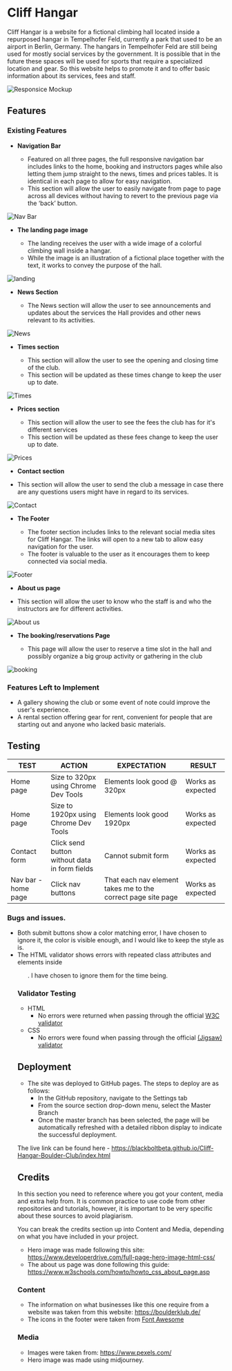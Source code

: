 # Cliff Hangar

Cliff Hangar is a website for a fictional climbing hall located inside a repurposed hangar in Tempelhofer Feld, currently a park that used to be an airport in Berlin, Germany.
The hangars in Tempelhofer Feld are still being used for mostly social services by the government. It is possible that in the future these spaces will be used for sports that require a specialized location and gear. So this website helps to promote it and to offer basic information about its services, fees and staff.

![Responsice Mockup](/read-assets/responsive-screens.png)

## Features 

### Existing Features

- __Navigation Bar__

  - Featured on all three pages, the full responsive navigation bar includes links to the home, booking and instructors pages while also letting them jump straight to the news, times and prices tables. It is identical in each page to allow for easy navigation.
  - This section will allow the user to easily navigate from page to page across all devices without having to revert to the previous page via the ‘back’ button. 

![Nav Bar](/read-assets/navigation-bar.png)

- __The landing page image__

  - The landing receives the user with a wide image of a colorful climbing wall inside a hangar.
  - While the image is an illustration of a fictional place together with the text, it works to convey the purpose of the hall.

![landing](/read-assets/landing-page.png)

- __News Section__

  - The News section will allow the user to see announcements and updates about the services the Hall provides and other news relevant to its activities.

![News](/read-assets/news-section.png)

- __Times section__

  - This section will allow the user to see the opening and closing time of the club.
  - This section will be updated as these times change to keep the user up to date. 

![Times](/read-assets/times-section.png)

- __Prices section__

  - This section will allow the user to see the fees the club has for it's different services
  - This section will be updated as these fees change to keep the user up to date.
 
![Prices](/read-assets/prices-section.png)

 - __Contact section__

  - This section will allow the user to send the club a message in case there are any questions users might have in regard to its services.

![Contact](/read-assets/contact-section.png)
  
- __The Footer__ 

  - The footer section includes links to the relevant social media sites for Cliff Hangar. The links will open to a new tab to allow easy navigation for the user. 
  - The footer is valuable to the user as it encourages them to keep connected via social media.

![Footer](/read-assets/footer-section.png)

 - __About us page__

  - This section will allow the user to know who the staff is and who the instructors are for different activities.

![About us](/read-assets/about-us-section.png)

- __The booking/reservations Page__

  - This page will allow the user to reserve a time slot in the hall and possibly organize a big group activity or gathering in the club 

![booking](/read-assets/booking-section.png)


### Features Left to Implement

- A gallery showing the club or some event of note could improve the user's experience.
- A rental section offering gear for rent, convenient for people that are starting out and anyone who lacked basic materials. 

## Testing 

**TEST** | **ACTION** | **EXPECTATION** | **RESULT** 
----------|----------|----------|----------
Home page	| Size to 320px using Chrome Dev Tools	| Elements look good @ 320px | Works as expected
Home page	| Size to 1920px using Chrome Dev Tools | Elements look good 1920px | Works as expected
Contact form | Click send button without data in form fields | Cannot submit form | Works as expected
Nav bar - home page | Click nav buttons | That each nav element takes me to the correct page site page | Works as expected


### Bugs and issues.

- Both submit buttons show a color matching error, I have chosen to ignore it, the color is visible enough, and I would like to keep the style as is.
- The HTML validator shows errors with repeated class attributes and <a> elements inside <ul>. I have chosen to ignore them for the time being.


### Validator Testing 

- HTML
  - No errors were returned when passing through the official [W3C validator](https://validator.w3.org/nu/?doc=https%3A%2F%2Fblackboltbeta.github.io%2FCliff-Hangar-Boulder-Club%2Findex.html)
- CSS
  - No errors were found when passing through the official [(Jigsaw) validator](https://jigsaw.w3.org/css-validator/validator?uri=https%3A%2F%2Fblackboltbeta.github.io%2FCliff-Hangar-Boulder-Club%2Findex.html&profile=css3svg&usermedium=all&warning=1&vextwarning=&lang=en)


## Deployment

 
- The site was deployed to GitHub pages. The steps to deploy are as follows: 
  - In the GitHub repository, navigate to the Settings tab 
  - From the source section drop-down menu, select the Master Branch
  - Once the master branch has been selected, the page will be automatically refreshed with a detailed ribbon display to indicate the successful deployment. 

The live link can be found here - https://blackboltbeta.github.io/Cliff-Hangar-Boulder-Club/index.html


## Credits 

In this section you need to reference where you got your content, media and extra help from. It is common practice to use code from other repositories and tutorials, however, it is important to be very specific about these sources to avoid plagiarism. 

You can break the credits section up into Content and Media, depending on what you have included in your project. 


- Hero image was made following this site: https://www.developerdrive.com/full-page-hero-image-html-css/
- The about us page was done following this guide: https://www.w3schools.com/howto/howto_css_about_page.asp


### Content 

-  The information on what businesses like this one require from a website was taken from this website: https://boulderklub.de/
- The icons in the footer were taken from [Font Awesome](https://fontawesome.com/)

### Media

- Images were taken from: https://www.pexels.com/
- Hero image was made using midjourney.


